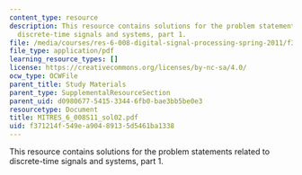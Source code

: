 ```yaml
---
content_type: resource
description: This resource contains solutions for the problem statements related to
  discrete-time signals and systems, part 1.
file: /media/courses/res-6-008-digital-signal-processing-spring-2011/f371214f549ea90489135d5461ba1338_MITRES_6_008S11_sol02.pdf
file_type: application/pdf
learning_resource_types: []
license: https://creativecommons.org/licenses/by-nc-sa/4.0/
ocw_type: OCWFile
parent_title: Study Materials
parent_type: SupplementalResourceSection
parent_uid: d0980677-5415-3344-6fb0-bae3bb5be0e3
resourcetype: Document
title: MITRES_6_008S11_sol02.pdf
uid: f371214f-549e-a904-8913-5d5461ba1338
---
```

This resource contains solutions for the problem statements related to discrete-time signals and systems, part 1.